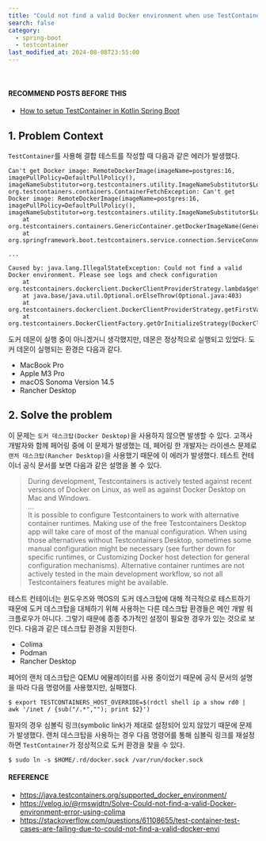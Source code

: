 ```yaml
---
title: "Could not find a valid Docker environment when use TestContainer in MacOS"
search: false
category:
  - spring-boot
  - testcontainer
last_modified_at: 2024-08-08T23:55:00
---
```


<br/>

#### RECOMMEND POSTS BEFORE THIS

- [How to setup TestContainer in Kotlin Spring Boot][how-to-setup-testcontainer-in-kotlin-spring-boot-link]

## 1. Problem Context

`TestContainer`를 사용해 결합 테스트를 작성할 때 다음과 같은 에러가 발생했다. 

```
Can't get Docker image: RemoteDockerImage(imageName=postgres:16, imagePullPolicy=DefaultPullPolicy(), imageNameSubstitutor=org.testcontainers.utility.ImageNameSubstitutor$LogWrappedImageNameSubstitutor@48ea2003)
org.testcontainers.containers.ContainerFetchException: Can't get Docker image: RemoteDockerImage(imageName=postgres:16, imagePullPolicy=DefaultPullPolicy(), imageNameSubstitutor=org.testcontainers.utility.ImageNameSubstitutor$LogWrappedImageNameSubstitutor@48ea2003)
	at org.testcontainers.containers.GenericContainer.getDockerImageName(GenericContainer.java:1364)
	at org.springframework.boot.testcontainers.service.connection.ServiceConnectionContextCustomizerFactory.createSource(ServiceConnectionContextCustomizerFactory.java:88)

...

Caused by: java.lang.IllegalStateException: Could not find a valid Docker environment. Please see logs and check configuration
	at org.testcontainers.dockerclient.DockerClientProviderStrategy.lambda$getFirstValidStrategy$7(DockerClientProviderStrategy.java:277)
	at java.base/java.util.Optional.orElseThrow(Optional.java:403)
	at org.testcontainers.dockerclient.DockerClientProviderStrategy.getFirstValidStrategy(DockerClientProviderStrategy.java:268)
	at org.testcontainers.DockerClientFactory.getOrInitializeStrategy(DockerClientFactory.java:152)
```

도커 데몬이 실행 중이 아니겠거니 생각했지만, 데몬은 정상적으로 실행되고 있었다. 도커 데몬이 실행되는 환경은 다음과 같다.

- MacBook Pro
- Apple M3 Pro
- macOS Sonoma Version 14.5
- Rancher Desktop

## 2. Solve the problem

이 문제는 `도커 데스크탑(Docker Desktop)`을 사용하지 않으면 발생할 수 있다. 고객사 개발자와 함께 페어링 중에 이 문제가 발생했는 데, 페어링 한 개발자는 라이센스 문제로 `랜처 데스크탑(Rancher Desktop)`을 사용했기 때문에 이 에러가 발생했다. 테스트 컨테이너 공식 문서를 보면 다음과 같은 설명을 볼 수 있다.

> During development, Testcontainers is actively tested against recent versions of Docker on Linux, as well as against Docker Desktop on Mac and Windows.<br/>
> ...<br/>
> It is possible to configure Testcontainers to work with alternative container runtimes. Making use of the free Testcontainers Desktop app will take care of most of the manual configuration. When using those alternatives without Testcontainers Desktop, sometimes some manual configuration might be necessary (see further down for specific runtimes, or Customizing Docker host detection for general configuration mechanisms). Alternative container runtimes are not actively tested in the main development workflow, so not all Testcontainers features might be available.

테스트 컨테이너는 윈도우즈와 맥OS의 도커 데스크탑에 대해 적극적으로 테스트하기 때문에 도커 데스크탑을 대체하기 위해 사용하는 다른 데스크탑 환경들은 메인 개발 워크플로우가 아니다. 그렇기 때문에 종종 추가적인 설정이 필요한 경우가 있는 것으로 보인다. 다음과 같은 데스크탑 환경을 지원한다.

- Colima
- Podman
- Rancher Desktop

페어의 랜처 데스크탑은 QEMU 에뮬레이터를 사용 중이었기 때문에 공식 문서의 설명을 따라 다음 명령어를 사용했지만, 실패했다.

```
$ export TESTCONTAINERS_HOST_OVERRIDE=$(rdctl shell ip a show rd0 | awk '/inet / {sub("/.*",""); print $2}')
```

필자의 경우 심볼릭 링크(symbolic link)가 제대로 설정되어 있지 않았기 때문에 문제가 발생했다. 랜처 데스크탑을 사용하는 경우 다음 명령어를 통해 심볼릭 링크를 재설정하면 `TestContainer`가 정상적으로 도커 환경을 찾을 수 있다.

```
$ sudo ln -s $HOME/.rd/docker.sock /var/run/docker.sock
```

#### REFERENCE

- <https://java.testcontainers.org/supported_docker_environment/>
- <https://velog.io/@rmswjdtn/Solve-Could-not-find-a-valid-Docker-environment-error-using-colima>
- <https://stackoverflow.com/questions/61108655/test-container-test-cases-are-failing-due-to-could-not-find-a-valid-docker-envi>

[how-to-setup-testcontainer-in-kotlin-spring-boot-link]: https://junhyunny.github.io/kotlin/spring-boot/test-container/how-to-setup-testcontainer-in-kotlin-spring-boot/